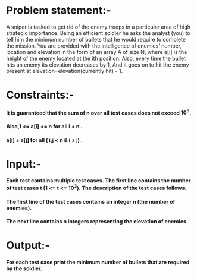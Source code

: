# Problem statement:-

A sniper is tasked to get rid of the enemy troops in a particular area of high strategic importance. Being an efficient soldier he asks the analyst (you) to tell him the minimum number of bullets that he would require to complete the mission.
You are provided with the intelligence of enemies' number, location and elevation in the form of an array A of size N, where a[i] is the height of the enemy located at the ith position.
Also, every time the bullet hits an enemy its elevation decreases by 1, And it goes on to hit the enemy present at elevation=elevation(currently hit) - 1. 


# Constraints:-
#### It is guaranteed that the sum of n over all test cases does not exceed $10^{5}$.
#### Also,1 <= a[i] <= n  for all i < n .     
#### a[i] $\neq$ a[j] for all ( i,j < n & i $\neq$ j) .


# Input:-
#### Each test contains multiple test cases. The first line contains the number of test cases t (1 <= t <= $10^{3}$). The description of the test cases follows.
#### The first line of the test cases contains an integer n (the number of enemies).
#### The next line contains n integers representing the elevation of enemies.

# Output:-
#### For each test case print the minimum number of bullets that are required by the soldier. 

